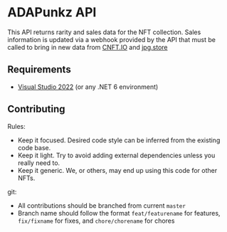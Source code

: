 # ADAPunkz API

This API returns rarity and sales data for the NFT collection. Sales information is updated via a webhook provided by the API that must be called to bring in new data from [CNFT.IO](https://cnft.io) and [jpg.store](https://jpg.store)

## Requirements

- [Visual Studio 2022](https://visualstudio.microsoft.com/) (or any .NET 6 environment)

## Contributing

Rules:

- Keep it focused. Desired code style can be inferred from the existing code base.
- Keep it light. Try to avoid adding external dependencies unless you really need to.
- Keep it generic. We, or others, may end up using this code for other NFTs.

git:
- All contributions should be branched from current `master`
- Branch name should follow the format `feat/featurename` for features, `fix/fixname` for fixes, and `chore/chorename` for chores
